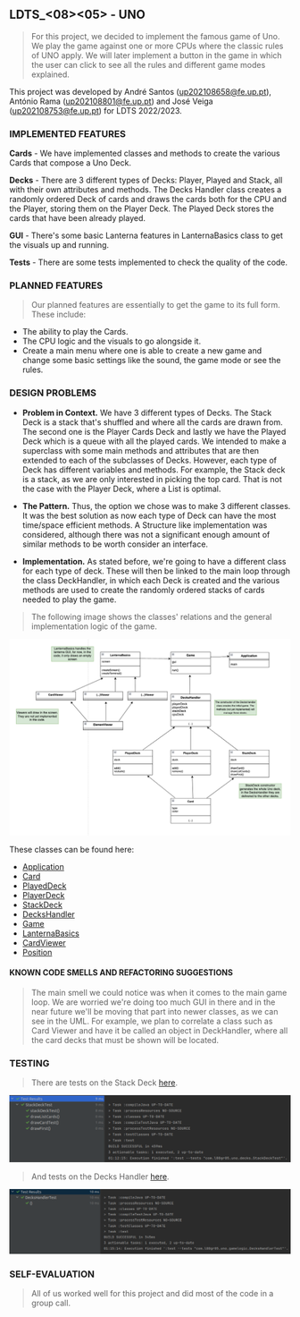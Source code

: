 ## LDTS_<08><05> - UNO

>For this project, we decided to implement the famous game of Uno. We play the game against one or more CPUs where the classic rules of UNO apply. We will later implement a button in the game in which the user can click to see all the rules and different game modes explained.

This project was developed by André Santos (up202108658@fe.up.pt), António Rama (up202108801@fe.up.pt) and José Veiga (up202108753@fe.up.pt) for LDTS 2022/2023.

### IMPLEMENTED FEATURES

**Cards** - We have implemented classes and methods to create the various Cards that compose a Uno Deck.

**Decks** - There are 3 different types of Decks: Player, Played and Stack, all with their own attributes and methods. The Decks Handler class creates a randomly ordered Deck of cards and draws the cards both for the CPU and the Player, storing them on the Player Deck. The Played Deck stores the cards that have been already played.

**GUI** - There's some basic Lanterna features in LanternaBasics class to get the visuals up and running.

**Tests** - There are some tests implemented to check the quality of the code.

### PLANNED FEATURES

> Our planned features are essentially to get the game to its full form. These include:
- The ability to play the Cards.
- The CPU logic and the visuals to go alongside it.
- Create a main menu where one is able to create a new game and change some basic settings like the sound, the game mode or see the rules.

### DESIGN PROBLEMS

- **Problem in Context.** We have 3 different types of Decks. The Stack Deck is a stack that's shuffled and where all the cards are drawn from. The second one is the Player Cards Deck and lastly we have the Played Deck which is a queue with all the played cards. We intended to make a superclass with some main methods and attributes that are then extended to each of the subclasses of Decks. However, each type of Deck has different variables and methods. For example, the Stack deck is a stack, as we are only interested in picking the top card. That is not the case with the Player Deck, where a List is optimal.

- **The Pattern.** Thus, the option we chose was to make 3 different classes. It was the best solution as now each type of Deck can have the most time/space efficient methods. A Structure like implementation was considered, although there was not a significant enough amount of similar methods to be worth consider an interface.

- **Implementation.** As stated before, we're going to have a different class for each type of deck. These will then be linked to the main loop through the class DeckHandler, in which each Deck is created and the various methods are used to create the randomly ordered stacks of cards needed to play the game.

> The following image shows the classes' relations and the general implementation logic of the game.

![png](images/uml.png)

These classes can be found here:

- [Application](src/main/java/com/l08gr05/uno/Application.java)
- [Card](src/main/java/com/l08gr05/uno/cards/Card.java)
- [PlayedDeck](src/main/java/com/l08gr05/uno/decks_cards/PlayedDeck.java)
- [PlayerDeck](src/main/java/com/l08gr05/uno/decks_cards/PlayerDeck.java)
- [StackDeck](src/main/java/com/l08gr05/uno/decks_cards/StackDeck.java)
- [DecksHandler](src/main/java/com/l08gr05/uno/gamelogic/DecksHandler.java)
- [Game](src/main/java/com/l08gr05/uno/gamelogic/Game.java)
- [LanternaBasics](src/main/java/com/l08gr05/uno/gui/LanternaBasics.java)
- [CardViewer](src/main/java/com/l08gr05/uno/viewer/CardViewer.java)
- [Position](src/main/java/com/l08gr05/uno/viewer/Position.java)

#### KNOWN CODE SMELLS AND REFACTORING SUGGESTIONS

> The main smell we could notice was when it comes to the main game loop. We are worried we're doing too much GUI in there and in the near future we'll be moving that part into newer classes, as we can see in the UML. For example, we plan to correlate a class such as Card Viewer and have it be called an object in DeckHandler, where all the card decks that must be shown will be located.


### TESTING

> There are tests on the Stack Deck [here](src/test/java/com/l08gr05/uno/decks/StackDeckTest.java).

![png](images/test1.png)

> And tests on the Decks Handler [here](src/test/java/com/l08gr05/uno/gamelogic/DecksHandlerTest.java).

![png](images/test2.png)
### SELF-EVALUATION

> All of us worked well for this project and did most of the code in a group call.